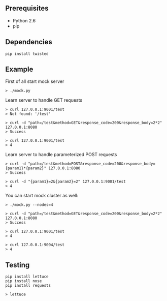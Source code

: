 Prerequisites
-------------

* Python 2.6
* pip

Dependencies
------------

    pip install twisted

Example
-------

First of all start mock server

    > ./mock.py

Learn server to handle GET requests

    > curl 127.0.0.1:9001/test
    > Not found: '/test'

    > curl -d "path=/test&method=GET&response_code=200&response_body=2*2" 127.0.0.1:8080
    > Success

    > curl 127.0.0.1:9001/test
    > 4

Learn server to handle parameterized POST requests

    > curl -d "path=/test&method=POST&response_code=200&response_body={param1}*{param2}" 127.0.0.1:8080
    > Success

    > curl -d "{param1}=2&{param2}=2" 127.0.0.1:9001/test
    > 4

You can start mock cluster as well:

    > ./mock.py --nodes=4

    > curl -d "path=/test&method=GET&response_code=200&response_body=2*2" 127.0.0.1:8080
    > Success

    > curl 127.0.0.1:9001/test
    > 4

    > curl 127.0.0.1:9004/test
    > 4

Testing
-------

    pip install lettuce
    pip install nose
    pip install requests

    > lettuce
